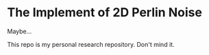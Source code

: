 # The Implement of 2D Perlin Noise

Maybe...

This repo is my personal research repository. Don't mind it.
